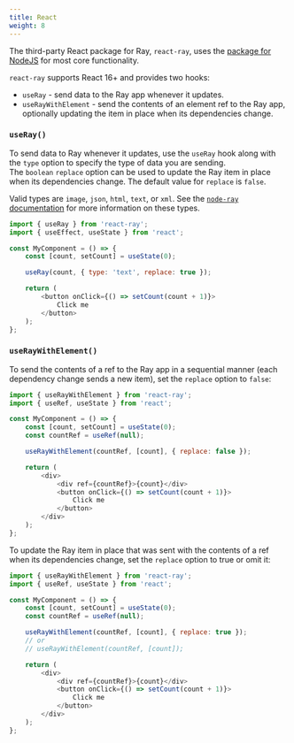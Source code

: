 ```yaml
---
title: React
weight: 8
---
```


The third-party React package for Ray, `react-ray`, uses the [package for NodeJS](/docs/ray/v1/installation-in-your-project/nodejs) for most core functionality.

`react-ray` supports React 16+ and provides two hooks:

- `useRay` - send data to the Ray app whenever it updates.
- `useRayWithElement` - send the contents of an element ref to the Ray app, optionally updating the item in place when its dependencies change.

### `useRay()`

To send data to Ray whenever it updates, use the `useRay` hook along with the `type` option to specify the type of data you are sending.  
The `boolean` `replace` option can be used to update the Ray item in place when its dependencies change.  The default value for `replace` is `false`.

Valid types are `image`, `json`, `html`, `text`, or `xml`. See the [`node-ray` documentation](https://github.com/permafrost-dev/node-ray) for more information on these types.

```js
import { useRay } from 'react-ray';
import { useEffect, useState } from 'react';

const MyComponent = () => {
    const [count, setCount] = useState(0);

    useRay(count, { type: 'text', replace: true });

    return (
        <button onClick={() => setCount(count + 1)}>
            Click me
        </button>
    );
};
```

### `useRayWithElement()`

To send the contents of a ref to the Ray app in a sequential manner (each dependency change sends a new item), set the `replace` option to `false`:

```js
import { useRayWithElement } from 'react-ray';
import { useRef, useState } from 'react';

const MyComponent = () => {
    const [count, setCount] = useState(0);
    const countRef = useRef(null);

    useRayWithElement(countRef, [count], { replace: false });

    return (
        <div>
            <div ref={countRef}>{count}</div>
            <button onClick={() => setCount(count + 1)}>
                Click me
            </button>
        </div>
    );
};
```

To update the Ray item in place that was sent with the contents of a ref when its dependencies change, set the `replace` option to true or omit it:

```js
import { useRayWithElement } from 'react-ray';
import { useRef, useState } from 'react';

const MyComponent = () => {
    const [count, setCount] = useState(0);
    const countRef = useRef(null);

    useRayWithElement(countRef, [count], { replace: true });
    // or
    // useRayWithElement(countRef, [count]);

    return (
        <div>
            <div ref={countRef}>{count}</div>
            <button onClick={() => setCount(count + 1)}>
                Click me
            </button>
        </div>
    );
};
```
